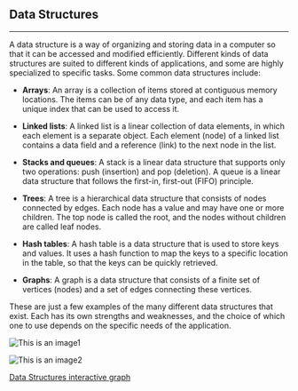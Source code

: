 ## Data Structures

---

A data structure is a way of organizing and storing data in a computer so that it can be accessed and modified efficiently. Different kinds of data structures are suited to different kinds of applications, and some are highly specialized to specific tasks. Some common data structures include:

- **Arrays**: An array is a collection of items stored at contiguous memory locations. The items can be of any data type, and each item has a unique index that can be used to access it.

- **Linked lists**: A linked list is a linear collection of data elements, in which each element is a separate object. Each element (node) of a linked list contains a data field and a reference (link) to the next node in the list.

- **Stacks and queues**: A stack is a linear data structure that supports only two operations: push (insertion) and pop (deletion). A queue is a linear data structure that follows the first-in, first-out (FIFO) principle.

- **Trees**: A tree is a hierarchical data structure that consists of nodes connected by edges. Each node has a value and may have one or more children. The top node is called the root, and the nodes without children are called leaf nodes.

- **Hash tables**: A hash table is a data structure that is used to store keys and values. It uses a hash function to map the keys to a specific location in the table, so that the keys can be quickly retrieved.

- **Graphs**: A graph is a data structure that consists of a finite set of vertices (nodes) and a set of edges connecting these vertices.

These are just a few examples of the many different data structures that exist. Each has its own strengths and weaknesses, and the choice of which one to use depends on the specific needs of the application.

![This is an image1](https://blog.benoitvallon.com/img/2016-01-11-data-structures-in-javascript/big-o.png)

![This is an image2](https://blog.benoitvallon.com/img/2016-01-11-data-structures-in-javascript/big-o-complexity.png)

[Data Structures interactive graph](https://coggle.it/diagram/W5E5tqYlrXvFJPsq/t/master-the-interview-click-here-for-course-link/c25f98c73a03f5b1107cd0e2f4bce29c9d78e31655e55cb0b785d56f0036c9d1)
